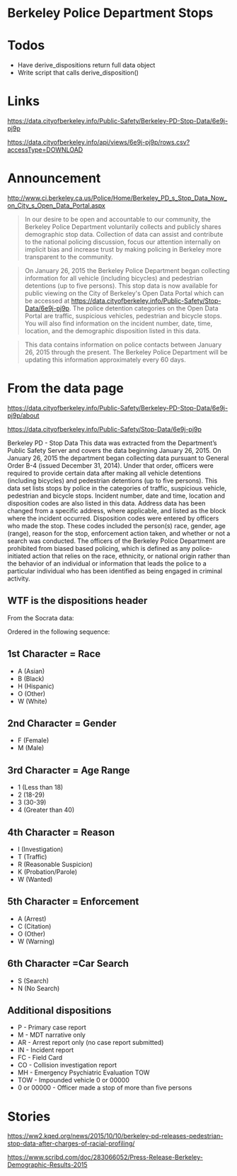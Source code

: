 # Berkeley Police Department Stops


# Todos


- Have derive_dispositions return full data object
- Write script that calls derive_disposition()



# Links


https://data.cityofberkeley.info/Public-Safety/Berkeley-PD-Stop-Data/6e9j-pj9p

https://data.cityofberkeley.info/api/views/6e9j-pj9p/rows.csv?accessType=DOWNLOAD


# Announcement

http://www.ci.berkeley.ca.us/Police/Home/Berkeley_PD_s_Stop_Data_Now_on_City_s_Open_Data_Portal.aspx

> In our desire to be open and accountable to our community, the Berkeley Police Department voluntarily collects and publicly shares demographic stop data.  Collection of data can assist and contribute to the national policing discussion, focus our attention internally on implicit bias and increase trust by making policing in Berkeley more transparent to the community.

> On January 26, 2015 the Berkeley Police Department began collecting information for all vehicle (including bicycles) and pedestrian detentions (up to five persons).  This stop data is now available for public viewing on the City of Berkeley's Open Data Portal which can be accessed at https://data.cityofberkeley.info/Public-Safety/Stop-Data/6e9j-pj9p. The police detention categories on the Open Data Portal are traffic, suspicious vehicles, pedestrian and bicycle stops.  You will also find information on the incident number, date, time, location, and the demographic disposition listed in this data.

> This data contains information on police contacts between January 26, 2015 through the present. The Berkeley Police Department will be updating this information approximately every 60 days.

# From the data page
https://data.cityofberkeley.info/Public-Safety/Berkeley-PD-Stop-Data/6e9j-pj9p/about

https://data.cityofberkeley.info/Public-Safety/Stop-Data/6e9j-pj9p


Berkeley PD - Stop Data
This data was extracted from the Department’s Public Safety Server and covers the data beginning January 26, 2015. On January 26, 2015 the department began collecting data pursuant to General Order B-4 (issued December 31, 2014). Under that order, officers were required to provide certain data after making all vehicle detentions (including bicycles) and pedestrian detentions (up to five persons). This data set lists stops by police in the categories of traffic, suspicious vehicle, pedestrian and bicycle stops. Incident number, date and time, location and disposition codes are also listed in this data.
Address data has been changed from a specific address, where applicable, and listed as the block where the incident occurred. Disposition codes were entered by officers who made the stop. These codes included the person(s) race, gender, age (range), reason for the stop, enforcement action taken, and whether or not a search was conducted.
The officers of the Berkeley Police Department are prohibited from biased based policing, which is defined as any police-initiated action that relies on the race, ethnicity, or national origin rather than the behavior of an individual or information that leads the police to a particular individual who has been identified as being engaged in criminal activity.


## WTF is the dispositions header

From the Socrata data:

Ordered in the following sequence: 

## 1st Character = Race

- A (Asian) 
- B (Black) 
- H (Hispanic) 
- O (Other) 
- W (White) 


## 2nd Character = Gender

- F (Female) 
- M (Male) 




## 3rd Character = Age Range

- 1 (Less than 18) 
- 2 (18-29) 
- 3 (30-39) 
- 4 (Greater than 40) 


## 4th Character = Reason

- I (Investigation) 
- T (Traffic) 
- R (Reasonable Suspicion) 
- K (Probation/Parole) 
- W (Wanted) 

## 5th Character = Enforcement

- A (Arrest) 
- C (Citation) 
- O (Other) 
- W (Warning) 

## 6th Character =Car Search

- S (Search)
- N (No Search)


## Additional dispositions

- P - Primary case report
- M - MDT narrative only
- AR - Arrest report only (no case report submitted)
- IN - Incident report
- FC - Field Card
- CO - Collision investigation report
- MH - Emergency Psychiatric Evaluation TOW
- TOW - Impounded vehicle 0 or 00000
- 0 or 00000 - Officer made a stop of more than five persons 





# Stories

https://ww2.kqed.org/news/2015/10/10/berkeley-pd-releases-pedestrian-stop-data-after-charges-of-racial-profiling/

https://www.scribd.com/doc/283066052/Press-Release-Berkeley-Demographic-Results-2015

